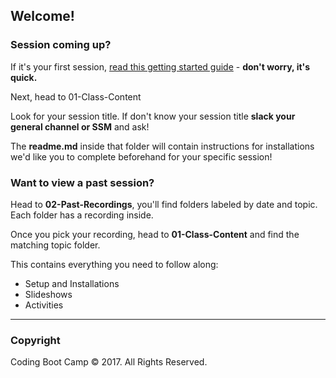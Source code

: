 ## Welcome!

### Session coming up?

If it's your first session, [read this getting started guide](gettingStarted.md) - __don't worry, it's quick.__

Next, head to 01-Class-Content

Look for your session title. If don't know your session title __slack your general channel or SSM__ and ask!

The __readme.md__ inside that folder will contain instructions for installations we'd like you to complete beforehand for your specific session!

### Want to view a past session?

Head to __02-Past-Recordings__, you'll find folders labeled by date and topic. Each folder has a recording inside.

Once you pick your recording, head to __01-Class-Content__ and find the matching topic folder.

This contains everything you need to follow along:
 
 * Setup and Installations
 * Slideshows
 * Activities

- - -

### Copyright

Coding Boot Camp © 2017. All Rights Reserved.